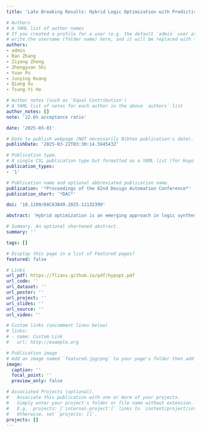 ```yaml
---
title: 'Late Breaking Results: Hybrid Logic Optimization with Predictive Self-Supervision'

# Authors
# A YAML list of author names
# If you created a profile for a user (e.g. the default `admin` user at `content/authors/admin/`), 
# write the username (folder name) here, and it will be replaced with their full name and linked to their profile.
authors:
- admin
- Ran Zhang
- Ziyang Zheng
- Zhengyuan Shi
- Yuan Pu
- Junying Huang
- Qiang Xu
- Tsung-Yi Ho

# Author notes (such as 'Equal Contribution')
# A YAML list of notes for each author in the above `authors` list
author_notes: []
note: '22.6% acceptance ratio'

date: '2025-03-01'

# Date to publish webpage (NOT necessarily Bibtex publication's date).
publishDate: '2025-03-22T03:30:14.594543Z'

# Publication type.
# A single CSL publication type but formatted as a YAML list (for Hugo requirements).
publication_types:
- '1'

# Publication name and optional abbreviated publication name.
publication: '*Proceedings of the 62nd Design Automation Conference*'
publication_short: '*DAC*'

doi: '10.1109/DAC63849.2025.11132399'

abstract: 'Hybrid optimization is an emerging approach in logic synthesis, focusing on applying diverse optimization methods to different parts of a logic circuit. This paper analyzes the relationship between each vertex and its corresponding optimization method. We extract a subgraph centered on each vertex and quantify the logic optimization results of these subgraphs as vertex features. Based on these features, we propose a circuit partitioning method to cluster the logic circuit, enabling the final optimized circuit to be constructed by merging clusters optimized with their respective methods. Additionally, we introduce a self-supervised prediction model to efficiently obtain vertex features. The experimental results targeting LUT mapping demonstrate that our method achieves improvements of $8.48 \%$ in area and 9.81% in delay compared to the state-of-the-art.'

# Summary. An optional shortened abstract.
summary: ''

tags: []

# Display this page in a list of Featured pages?
featured: false

# Links
url_pdf: https://flians.github.io/pdf/hypopt.pdf
url_code: ''
url_dataset: ''
url_poster: ''
url_project: ''
url_slides: ''
url_source: ''
url_video: ''

# Custom links (uncomment lines below)
# links:
# - name: Custom Link
#   url: http://example.org

# Publication image
# Add an image named `featured.jpg/png` to your page's folder then add a caption below.
image:
  caption: ''
  focal_point: ''
  preview_only: false

# Associated Projects (optional).
#   Associate this publication with one or more of your projects.
#   Simply enter your project's folder or file name without extension.
#   E.g. `projects: ['internal-project']` links to `content/project/internal-project/index.md`.
#   Otherwise, set `projects: []`.
projects: []
---
```


